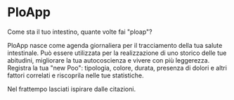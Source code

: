 # PloApp
Come sta il tuo intestino, quante volte fai "ploap"?

PloApp nasce come agenda giornaliera per il tracciamento della tua salute intestinale.
Può essere utilizzata per la realizzazione di uno storico delle tue abitudini, migliorare la tua autocoscienza e vivere con più leggerezza.
Registra la tua "new Poo": tipologia, colore, durata, presenza di dolori e altri fattori correlati e riscoprila nelle tue statistiche.

Nel frattempo lasciati ispirare dalle citazioni.

